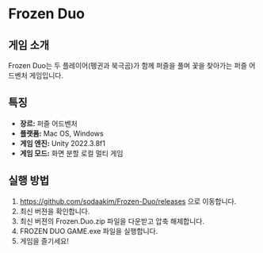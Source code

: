 # Frozen Duo

## 게임 소개

Frozen Duo는 두 플레이어(펭귄과 북극곰)가 함께 퍼즐을 풀며 꽃을 찾아가는 퍼즐 어드벤처 게임입니다.

## 특징

- **장르:** 퍼즐 어드벤처
- **플랫폼:** Mac OS, Windows
- **게임 엔진:** Unity 2022.3.8f1
- **게임 모드:** 화면 분할 로컬 멀티 게임

## 실행 방법

1. https://github.com/sodaakim/Frozen-Duo/releases 으로 이동합니다.
2. 최신 버젼을 확인합니다.
3. 최신 버젼의 Frozen.Duo.zip 파일을 다운받고 압축 해제합니다.
4. FROZEN DUO GAME.exe 파일을 실행합니다.
5. 게임을 즐기세요!
